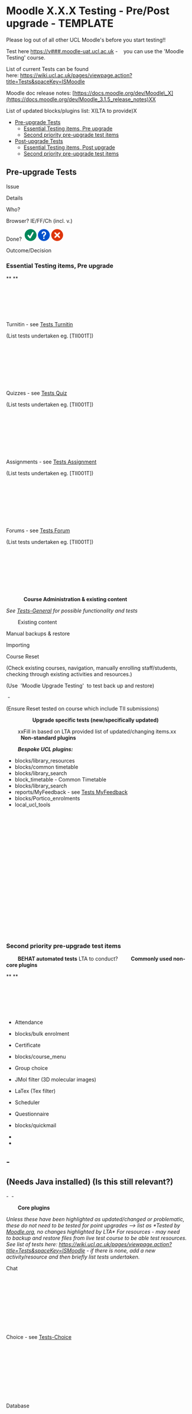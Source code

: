 # Moodle X.X.X Testing - Pre/Post upgrade - TEMPLATE

Please log out of all other UCL Moodle's before you start testing!!

Test here [https://v\#\#\#.moodle-uat.ucl.ac.uk](https://v###.moodle-uat.ucl.ac.uk) -    you can use the 'Moodle Testing' course.

List of current Tests can be found here: <https://wiki.ucl.ac.uk/pages/viewpage.action?title=Tests&spaceKey=ISMoodle>

Moodle doc release notes: [https://docs.moodle.org/dev/Moodle\_X](https://docs.moodle.org/dev/Moodle_3.1.5_release_notes)XX

List of updated blocks/plugins list: X(LTA to provide)X

-   [Pre-upgrade Tests](#MoodleX.X.XTestingPre/PostupgradeTEMPLATE-Pre-upgradeTests)
    -   [Essential Testing items, Pre upgrade](#MoodleX.X.XTestingPre/PostupgradeTEMPLATE-EssentialTestingitems,Preupgrade)
    -   [Second priority pre-upgrade test items](#MoodleX.X.XTestingPre/PostupgradeTEMPLATE-Secondprioritypre-upgradetestitems)
-   [Post-upgrade Tests](#MoodleX.X.XTestingPre/PostupgradeTEMPLATE-Post-upgradeTests)
    -   [Essential Testing items, Post upgrade](#MoodleX.X.XTestingPre/PostupgradeTEMPLATE-EssentialTestingitems,Postupgrade)
    -   [Second priority pre-upgrade test items](#MoodleX.X.XTestingPre/PostupgradeTEMPLATE-Secondprioritypre-upgradetestitems.1)

## Pre-upgrade Tests

Issue

Details

Who?

Browser?
IE/FF/Ch
(incl. v.)

Done?
 <img src="images/icons/emoticons/check.svg" alt="(tick)" class="emoticon emoticon-tick" /> <img src="images/icons/emoticons/help_16.svg" alt="(question)" class="emoticon emoticon-question" /> <img src="images/icons/emoticons/error.svg" alt="(error)" class="emoticon emoticon-cross" />

Outcome/Decision

### **Essential Testing items, Pre upgrade**

** **

 

 

 

Turnitin - see [Tests Turnitin](Tests-Turnitin)

(List tests undertaken eg. \[TII001T\])

 

 

 

 

Quizzes - see [Tests Quiz](Tests-Quiz)

(List tests undertaken eg. \[TII001T\])

 

 

 

 

Assignments - see [Tests Assignment](Tests_-_Assignment)

(List tests undertaken eg. \[TII001T\])

 

 

 

 

Forums - see [Tests Forum](Tests-Forum)

(List tests undertaken eg. \[TII001T\])

 

 

 

 

 
 
 
 
 
 
**Course Administration & existing content**

*See [Tests-General](https://wiki.ucl.ac.uk/display/ISMoodle/Tests-General) for possible functionality and tests*

 
 
 
 
Existing content

Manual backups & restore

Importing

Course Reset

(Check existing courses, navigation, manually enrolling staff/students, checking through existing activities and resources.)

(Use  'Moodle Upgrade Testing'  to test back up and restore)

 -

(Ensure Reset tested on course which include TII submissions)

 
 
 
 
 
 
 
 
 
**Upgrade specific tests (new/specifically updated)**

 
 
 
 
xxFill in based on LTA provided list of updated/changing items.xx
 
 
 
 
 
 
 
 
 
 
**Non-standard plugins**

 
 
 
 
***Bespoke UCL plugins:***

-   blocks/library\_resources
-   blocks/common timetable
-   blocks/library\_search 
-   block\_timetable - Common Timetable
-   blocks/library\_search
-   reports/MyFeedback - see [Tests MyFeedback](https://wiki.ucl.ac.uk/display/ISMoodle/Tests-MyFeedback)
-   blocks/Portico\_enrolments
-   local\_ucl\_tools

 

 

 

 

 

 

 

 

 

 

 

### **Second priority pre-upgrade test items**

 
 
 
 
**BEHAT automated tests**
LTA to conduct?
 
 
 
 
**Commonly used non-core plugins**

** **

 

 

 

-   Attendance
-   blocks/bulk enrolment
-   Certificate
-   blocks/course\_menu
-   Group choice
-   JMol filter (3D molecular images)
-   LaTex (Tex filter)
-   Scheduler
-   Questionnaire 
-   blocks/quickmail

-
-
- 
-
(Needs Java installed)
(Is this still relevant?)
-
- 
- 

 
 
 
 
**Core plugins**

*Unless these have been highlighted as updated/changed or problematic, these do not need to be tested for point upgrades --&gt; list as \*Tested by [Moodle.org](http://Moodle.org), no changes highlighted by LTA\**
*For resources - may need to backup and restore files from live test course to be able test resources. See list of tests here: <https://wiki.ucl.ac.uk/pages/viewpage.action?title=Tests&spaceKey=ISMoodle> - if there is none, add a new activity/resource and then briefly list tests undertaken.*

Chat

 

 

 

 

 

Choice - see [Tests-Choice](https://wiki.ucl.ac.uk/display/ISMoodle/Tests-Choice)

 

 

 

 

 

Database

 

 

 

 

 

Book - see [Tests-Book](https://wiki.ucl.ac.uk/display/ISMoodle/Tests-Book)

 

 

 

 

 

Folder - see [Tests-Folder](https://wiki.ucl.ac.uk/display/ISMoodle/Tests-Folder)

 

 

 

 

 

Glossary - see [Tests-Glossary](https://wiki.ucl.ac.uk/display/ISMoodle/Tests-Glossary)

 

 

 

 

 

Hot Question

 

 
 

 

 

Lesson - see [Tests-Lesson](https://wiki.ucl.ac.uk/display/ISMoodle/Tests-Lesson)

 

 

 

 

 

Page

 

 

 

 

 

Scorm

(Borrow a scorm zip from a live course)

 

 

 

 

Survey

 

 

 

 

 

Wiki - see [Tests- Wiki](https://wiki.ucl.ac.uk/display/ISMoodle/Tests-+Wiki)

 

 

 

 

 

Workshop

 

 

 

 

 

## Post-upgrade Tests

<img src="images/icons/emoticons/warning.svg" alt="(warning)" class="emoticon emoticon-warning" /> GO LIVE SIGNOFF - Implies essential functionality to undergo basic testing before new version taken out of maintenance. 

Issue

Details

Who?

Browser?
IE/FF/Ch
(incl. v.)

Done?
 <img src="images/icons/emoticons/check.svg" alt="(tick)" class="emoticon emoticon-tick" /> <img src="images/icons/emoticons/help_16.svg" alt="(question)" class="emoticon emoticon-question" /> <img src="images/icons/emoticons/error.svg" alt="(error)" class="emoticon emoticon-cross" />

Outcome/Decision

### **Essential Testing items, Post upgrade**

** **

 

 

 

Turnitin - see [Tests Turnitin](Tests-Turnitin)

<img src="images/icons/emoticons/warning.svg" alt="(warning)" class="emoticon emoticon-warning" /> GO LIVE SIGNOFF - (List tests undertaken eg. \[TII001T\])

 

 

 

 

Quizzes - see [Tests Quiz](Tests-Quiz)

(List tests undertaken eg. \[TII001T\])

 

 

 

 

Assignments - see [Tests Assignment](Tests_-_Assignment)

GO LIVE SIGNOFF - (List tests undertaken eg. \[TII001T\])

 

 

 

 

Forums - see [Tests Forum](Tests-Forum)

(List tests undertaken eg. \[TII001T\])

 

 

 

 

 
 
 
 
 
 
**Course Administration & existing content**

*See [Tests-General](https://wiki.ucl.ac.uk/display/ISMoodle/Tests-General) for possible functionality and tests*

 
 
 
 
Existing content

Manual backups & restore

Importing

Course Reset

(Check existing courses, navigation, manually enrolling staff/students, checking through existing activities and resources.)

(Use  'Moodle Upgrade Testing'  to test back up and restore)

 -

(Ensure Reset tested on course which include TII submissions)

 
 
 
 
 

 

 

 

 

 

**Upgrade specific tests (new/specifically updated)**

 
 
 
 
xxFill in based on LTA provided list of updated/changing items.xx
 
 
 
 
 
 
 
 
 
 
**Non-standard plugins**

 
 
 
 
***Bespoke UCL plugins:***

-   blocks/library\_resources
-   blocks/common timetable
-   blocks/library\_search 
-   block\_timetable - Common Timetable
-   blocks/library\_search
-   reports/MyFeedback - see [Tests MyFeedback](https://wiki.ucl.ac.uk/display/ISMoodle/Tests-MyFeedback)
-   blocks/Portico\_enrolments
-   local\_ucl\_tools

 

-
-
- 
---- --

 

 

 

 

 

 

 

 

 

 

### **Second priority pre-upgrade test items**

 
 
 
 
**BEHAT automated tests**

LTA to conduct?
 
 
 
 
**Commonly used non-core plugins**

** **

 

 

 

-   Attendance
-   blocks/bulk enrolment
-   Certificate
-   blocks/course\_menu
-   Group choice
-   JMol filter (3D molecular images)
-   LaTex (Tex filter)
-   Scheduler
-   Questionnaire 
-   blocks/quickmail

-
-
- 
-
(Needs Java installed)
(Is this still relevant?)
-
- 
- 

 
 
 
 
**Core plugins**

*Unless these have been highlighted as updated/changed or problematic, these do not need to be tested for point upgrades --&gt; list as \*Tested by [Moodle.org](http://Moodle.org), no changes highlighted by LTA\**
*For resources - may need to backup and restore files from live test course to be able test resources. See list of tests here: <https://wiki.ucl.ac.uk/pages/viewpage.action?title=Tests&spaceKey=ISMoodle> - if there is none, add a new activity/resource and then briefly list tests undertaken.*

Chat

 

 

 

 

 

Choice - see [Tests-Choice](https://wiki.ucl.ac.uk/display/ISMoodle/Tests-Choice)

 

 

 

 

 

Database

 

 

 

 

 

Book - see [Tests-Book](https://wiki.ucl.ac.uk/display/ISMoodle/Tests-Book)

 

 

 

 

Folder - see [Tests-Folder](https://wiki.ucl.ac.uk/display/ISMoodle/Tests-Folder)

 

 

 

 

 

Glossary - see [Tests-Glossary](https://wiki.ucl.ac.uk/display/ISMoodle/Tests-Glossary)

 

 

 

 

 

Hot Question

 

 
 

 

 

Lesson - see [Tests-Lesson](https://wiki.ucl.ac.uk/display/ISMoodle/Tests-Lesson)

 

 

 

 

 

Page

 

 

 

 

 

Scorm

Borrow a scorm zip from a live course

 

 

 

 

Survey

 

 

 

 

 

Wiki - see [Tests- Wiki](https://wiki.ucl.ac.uk/display/ISMoodle/Tests-+Wiki)

 

 

 

 

 

Workshop

 

 

 

 

 
